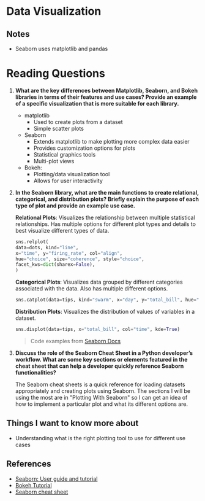 # Data Visualization

## Notes

- Seaborn uses matplotlib and pandas

# Reading Questions

1. **What are the key differences between Matplotlib, Seaborn, and Bokeh libraries in terms of their features and use cases? Provide an example of a specific visualization that is more suitable for each library.**

    - matplotlib
      - Used to create plots from a dataset
      - Simple scatter plots
    - Seaborn
      - Extends matplotlib to make plotting more complex data easier
      - Provides customization options for plots
      - Statistical graphics tools
      - Multi-plot views
    - Bokeh:
      - Plotting/data visualization tool
      - Allows for user interactivity

1. **In the Seaborn library, what are the main functions to create relational, categorical, and distribution plots? Briefly explain the purpose of each type of plot and provide an example use case.**

    **Relational Plots**: Visualizes the relationship between multiple statistical relationships. Has multiple options for different plot types and details to best visualize different types of data.

    ```python
    sns.relplot(
    data=dots, kind="line",
    x="time", y="firing_rate", col="align",
    hue="choice", size="coherence", style="choice",
    facet_kws=dict(sharex=False),
    )
    ```

    **Categorical Plots**: Visualizes data grouped by different categories associated with the data. Also has multiple different options.

    ```python
    sns.catplot(data=tips, kind="swarm", x="day", y="total_bill", hue="smoker")
    ```

    **Distribution Plots**: Visualizes the distribution of values of variables in a dataset.

    ```python
    sns.displot(data=tips, x="total_bill", col="time", kde=True)
    ```

    > Code examples from [Seaborn Docs](https://seaborn.pydata.org/tutorial/introduction.html#a-high-level-api-for-statistical-graphics)

1. **Discuss the role of the Seaborn Cheat Sheet in a Python developer’s workflow. What are some key sections or elements featured in the cheat sheet that can help a developer quickly reference Seaborn functionalities?**

    The Seaborn cheat sheets is a quick reference for loading datasets appropriately and creating plots using Seaborn. The sections I will be using the most are in "Plotting With Seaborn" so I can get an idea of how to implement a particular plot and what its different options are.

## Things I want to know more about

- Understanding what is the right plotting tool to use for different use cases

## References

- [Seaborn: User guide and tutorial](https://seaborn.pydata.org/tutorial.html)
- [Bokeh Tutorial](https://notebooks.gesis.org/binder/jupyter/user/bokeh-bokeh-notebooks-ipmh4dbp/notebooks/tutorial/00%20-%20Introduction%20and%20Setup.ipynb)
- [Seaborn cheat sheet](https://s3.amazonaws.com/assets.datacamp.com/blog_assets/Python_Seaborn_Cheat_Sheet.pdf)
